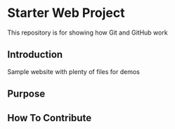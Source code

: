 # Starter Web Project

This repository is for showing how Git and GitHub work

## Introduction
Sample website with plenty of files for demos

## Purpose

## How To Contribute
